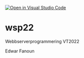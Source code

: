 [![Open in Visual Studio Code](https://classroom.github.com/assets/open-in-vscode-f059dc9a6f8d3a56e377f745f24479a46679e63a5d9fe6f495e02850cd0d8118.svg)](https://classroom.github.com/online_ide?assignment_repo_id=6856367&assignment_repo_type=AssignmentRepo)
# wsp22
Webbserverprogrammering VT2022

Edwar Fanoun